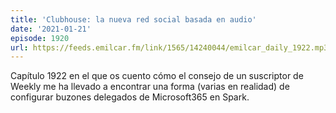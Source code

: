 ```yaml
---
title: 'Clubhouse: la nueva red social basada en audio'
date: '2021-01-21'
episode: 1920
url: https://feeds.emilcar.fm/link/1565/14240044/emilcar_daily_1922.mp3
---
```


Capítulo 1922 en el que os cuento cómo el consejo de un suscriptor de Weekly me ha llevado a encontrar una forma (varias en realidad) de configurar buzones delegados de Microsoft365 en Spark.
